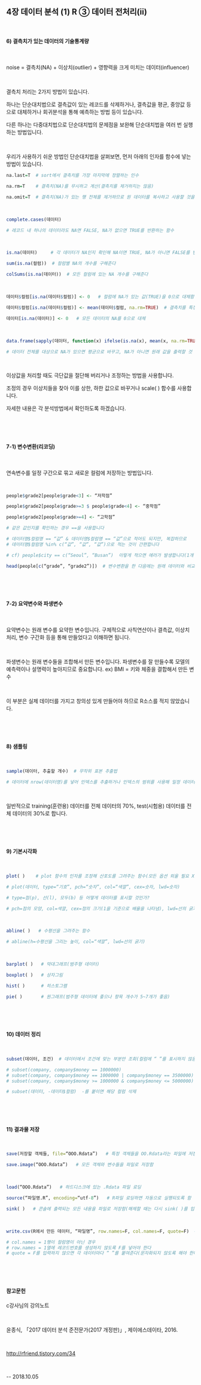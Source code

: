 ## 4장 데이터 분석  (1) R  ③ 데이터 전처리(ii)

​

#### 6) 결측치가 있는 데이터의 기술통계량 

​
​

noise = 결측치(NA) + 이상치(outlier) + 영향력을 크게 미치는 데이터(influencer)

​

결측치 처리는 2가지 방법이 있습니다.

하나는 단순대치법으로 결측값이 있는 레코드를 삭제하거나, 결측값을 평균, 중앙값 등으로 대체하거나 회귀분석을 통해 예측하는 방법 등이 있습니다.

다른 하나는 다중대치법으로 단순대치법의 문제점을 보완해 단순대치법을 여러 번 실행하는 방법입니다.

​

우리가 사용하기 쉬운 방법인 단순대치법을 살펴보면, 먼저 아래의 인자를 함수에 넣는 방법이 있습니다.

```R
na.last=T  # sort에서 결측치를 가장 마지막에 정렬하는 인수

na.rm=T    # 결측치(NA)를 무시하고 계산(결측치를 제거하지는 않음)

na.omit=T  # 결측치(NA)가 있는 행 전체를 제거하므로 원 데이터를 복사하고 사용할 것을 권장
```

​          

```R
complete.cases(데이터)

# 레코드 내 하나의 데이터라도 NA면 FALSE, NA가 없으면 TRUE를 반환하는 함수
```

​     

```R
is.na(데이터)     # 각 데이터가 NA인지 확인해 NA이면 TRUE, NA가 아니면 FALSE를 반환하는 함수

sum(is.na(컬럼))  # 컬럼별 NA의 개수를 구해준다

colSums(is.na(데이터))  # 모든 컬럼에 있는 NA 개수를 구해준다
```

​     

```R
데이터$컬럼[is.na(데이터$컬럼)] <- 0   # 컬럼에 NA가 있는 값(TRUE)을 0으로 대체함

데이터$컬럼[is.na(데이터$컬럼)] <- mean(데이터$컬럼, na.rm=TRUE)  # 결측치를 특정 컬럼의 평균으로 대체

데이터[is.na(데이터)] <- 0   # 모든 데이터의 NA를 0으로 대체
```

​     

```R
data.frame(sapply(데이터, function(x) ifelse(is.na(x), mean(x, na.rm=TRUE), x)))

# 데이터 전체를 대상으로 NA가 있으면 평균으로 바꾸고, NA가 아니면 원래 값을 출력할 것
```

​     

이상값을 처리할 때도 극단값을 절단해 버리거나 조정하는 방법을 사용합니다.

조정의 경우 이상치들을 찾아 이를 상한, 하한 값으로 바꾸거나 scale( ) 함수를 사용합니다.

자세한 내용은 각 분석방법에서 확인하도록 하겠습니다.

​  

​     

#### 7-1) 변수변환(리코딩)

​

연속변수를 일정 구간으로 묶고 새로운 컬럼에 저장하는 방법입니다.

​     

```R
people$grade2[people$grade<3] <- “저학점”

people$grade2[people$grade>=3 $ people$grade<4] <- “중학점”

people$grade2[people$grade>=4] <- “고학점”

# 같은 값인지를 확인하는 경우 ==을 사용합니다

# 데이터명$컬럼명 == “값” & 데이터명$컬럼명 == “값”으로 적어도 되지만, 복잡하므로
# 데이터명$컬럼명 %in% c(“값”, “값”, “값”)으로 적는 것이 간편합니다

# cf) people$city == c(“Seoul”, “Busan”)  이렇게 적으면 에러가 발생합니다(1개 값만 가능)

head(people[c(“grade”, “grade2”)])  # 변수변환을 한 다음에는 원래 데이터와 비교해야 합니다
```

​     

​    

#### 7-2) 요약변수와 파생변수

​

요약변수는 원래 변수를 요약한 변수입니다. 구체적으로 사칙연산이나 결측값, 이상치 처리, 변수 구간화 등을 통해 만들었다고 이해하면 됩니다.

​

파생변수는 원래 변수들을 조합해서 만든 변수입니다. 파생변수를 잘 만들수록 모델의 예측력이나 설명력이 높아지므로 중요합니다. ex) BMI = 키와 체중을 결합해서 만든 변수

​     

이 부분은 실제 데이터를 가지고 창의성 있게 만들어야 하므로 R소스를 적지 않았습니다.

​     

​

#### 8) 샘플링

​

```R
sample(데이터, 추출할 개수)  # 무작위 표본 추출법

# 데이터에 nrow(데이터명)를 넣어 인덱스를 추출하거나 인덱스의 범위를 사용해 일정 데이터만 가지고 추출할 수도 있습니다
```

​     

일반적으로 training(훈련용) 데이터를 전체 데이터의 70%, test(시험용) 데이터를 전체 데이터의 30%로 합니다.

​     

​     

#### 9) 기본시각화

​

```R
plot( )    # plot 함수의 인자를 조정해 산포도를 그려주는 함수(모든 옵션 외울 필요 X)

# plot(데이터, type=“기호”, pch=“숫자”, col=“색깔”, cex=숫자, lwd=숫자)

# type=점(p), 선(l), 모두(b) 등 어떻게 데이터를 표시할 것인가?

# pch=점의 모양, col=색깔, cex=점의 크기(1을 기준으로 배율을 나타냄), lwd=선의 굵기
```

​     

```R
abline( )   # 수평선을 그려주는 함수

# abline(h=수평선을 그리는 높이, col=“색깔”, lwd=선의 굵기)
```

​     

```R
barplot( )   # 막대그래프(범주형 데이터)

boxplot( )   # 상자그림

hist( )      # 히스토그램

pie( )       # 원그래프(범주형 데이터에 좋으나 항목 개수가 5~7개가 좋음)
```

​     

​     

#### 10) 데이터 정리

​     

```R
subset(데이터, 조건)  # 데이터에서 조건에 맞는 부분만 조회(컬럼에 “ ”를 표시하지 않음)

# subset(company, company$money == 1000000)
# subset(company, company$money == 1000000 | company$money == 3500000)
# subset(company, company$money >= 1000000 & company$money <= 5000000) ★

# subset(데이터, -데이터$컬럼)  -를 붙이면 해당 컬럼 삭제
```

​     

​     

#### 11) 결과물 저장

​

```R
save(저장할 객체들, file=“OOO.Rdata”)   # 특정 객체들을 OO.Rdata라는 파일에 저장함

save.image(“OOO.Rdata”)   # 모든 객체와 변수들을 파일로 저장함
```

​     

```R
load(“OOO.Rdata”)   # 하드디스크에 있는 .Rdata 파일 로딩

source(“파일명.R”, encoding=“utf-8”)   # R파일 로딩하면 자동으로 실행되도록 함

sink( )   # 콘솔에 출력되는 모든 내용을 파일로 저장함(해제할 때는 다시 sink( )를 입력해야 한다)
```

​     

```R
write.csv(R에서 만든 데이터, “파일명”, row.names=F, col.names=F, quote=F)  # csv 파일로 출력

# col.names = 1행이 컬럼명이 아닌 경우
# row.names = 1열에 레코드번호를 생성하지 않도록 F를 넣어야 한다
# quote = F를 입력하지 않으면 각 데이터마다 “ ”를 붙여준다(문자화되지 않도록 해야 한다)  
```

​     

​         

#### 참고문헌

c강사님의 강의노트

​     

윤종식, 「2017 데이터 분석 준전문가(2017 개정판)」, 제이에스데이타, 2016.

​     

http://rfriend.tistory.com/34

​

-- 2018.10.05

